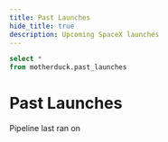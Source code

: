 ```yaml
---
title: Past Launches
hide_title: true
description: Upcoming SpaceX launches
---
```


```sql past
select *
from motherduck.past_launches
```

# Past Launches

Pipeline last ran on <Value data={past} column = dlt_load_dttm fmt=longdate/>